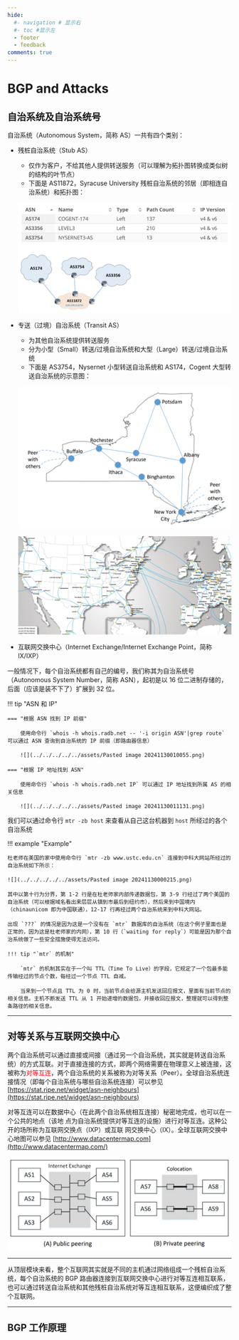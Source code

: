```yaml
---
hide:
  #- navigation # 显示右
  #- toc #显示左
  - footer
  - feedback
comments: true
---  
```


# BGP and Attacks

## 自治系统及自治系统号

自治系统（Autonomous System，简称 AS）一共有四个类别：

- 残桩自治系统（Stub AS）
	- 仅作为客户，不给其他人提供转送服务（可以理解为拓扑图转换成类似树的结构的叶节点）
	- 下面是 AS11872，Syracuse University 残桩自治系统的邻居（即相连自治系统）和拓扑图：
	
	![](../../../../../assets/Pasted%20image%2020241130011446.png)
- 专送（过境）自治系统（Transit AS）
	- 为其他自治系统提供转送服务
	- 分为小型（Small）转送/过境自治系统和大型（Large）转送/过境自治系统
	- 下面是 AS3754，Nysernet 小型转送自治系统和 AS174，Cogent 大型转送自治系统的示意图：
	
	![](../../../../../assets/Pasted%20image%2020241130011235.png)
	
	![](../../../../../assets/Pasted%20image%2020241130011924.png)
- 互联网交换中心（Internet Exchange/Internet Exchange Point，简称 IX/IXP）

一般情况下，每个自治系统都有自己的编号，我们称其为自治系统号（Autonomous System Number，简称 ASN），起初是以 16 位二进制存储的，后面（应该是装不下了）扩展到 32 位。

!!! tip "ASN 和 IP"

	=== "根据 ASN 找到 IP 前缀"
	
		使用命令行 `whois -h whois.radb.net -- '-i origin ASN'|grep route` 可以通过 ASN 查询到自治系统的 IP 前缀（即路由器信息）
		
		![](../../../../../assets/Pasted image 20241130010055.png)
	
	=== "根据 IP 地址找到 ASN"
	
		使用命令行 `whois -h whois.radb.net IP` 可以通过 IP 地址找到所属 AS 的相关信息
		
		![](../../../../../assets/Pasted image 20241130011131.png)

我们可以通过命令行 `mtr -zb host` 来查看从自己这台机器到 `host` 所经过的各个自治系统

!!! example "Example"

	杜老师在美国的家中使用命令行 `mtr -zb www.ustc.edu.cn` 连接到中科大网站所经过的自治系统如下所示：
	
	![](../../../../../assets/Pasted image 20241130000215.png)
	
	其中以第十行为分界，第 1-2 行是在杜老师家内部传递数据包，第 3-9 行经过了两个美国的自治系统（可以根据域名看出来层层从镇到市最后到纽约市），然后来到中国境内（chinaunicom 即为中国联通），12-17 行再经过两个自治系统来到中科大网站。
	
	出现 `???` 的情况是因为这是一个没有在 `mtr` 数据库的自治系统（在这个例子里面也是正常的，因为这是杜老师家的内网），第 10 行（`waiting for reply`）可能是因为那个自治系统做了一些安全措施使得无法访问。
	
	!!! tip "`mtr` 的机制"
	
		`mtr` 的机制其实在于一个叫 TTL（Time To Live）的字段，它规定了一个包最多能传输经过的节点个数，每经过一个节点 TTL 自减。
		
		当来到一个节点且 TTL 为 0 时，当前节点会给源主机发送回应报文，里面有当前节点的相关信息。主机不断发送 TTL 从 1 开始递增的数据包，并接收回应报文，整理就可以得到整条路径的相关信息。
***
## 对等关系与互联网交换中心

两个自治系统可以通过直接或间接（通过另一个自治系统，其实就是转送自治系统）的方式互联。对于直接连接的方式，即两个网络需要在物理意义上被连接，这被称为<font color="red">对等互连</font>，两个自治系统的关系被称为对等关系（Peer）。全球自治系统连接情况（即每个自治系统与哪些自治系统连接）可以参见 [https://stat.ripe.net/widget/asn-neighbours](https://stat.ripe.net/widget/asn-neighbours)

对等互连可以在数据中心（在此两个自治系统相互连接）秘密地完成，也可以在一个公共的地点（该地
点为自治系统提供对等互连的设施）进行对等互连。这种公开的场所称为互联网交换点（IXP）或互联
网交换中心（IX）。全球互联网交换中心地图可以参见 [http://www.datacentermap.com](http://www.datacentermap.com/)

![](../../../../../assets/Pasted%20image%2020241130004723.png)
***
从顶层模块来看，整个互联网其实就是不同的主机通过网络组成一个残桩自治系统，每个自治系统的 BGP 路由器连接到互联网交换中心进行对等互连相互联系，也可以通过转送自治系统和其他残桩自治系统对等互连相互联系，这便编织成了整个互联网。
***
## BGP 工作原理

